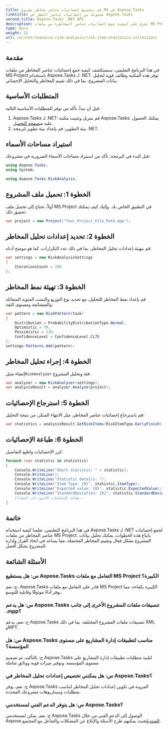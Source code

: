 ```yaml
---
title: قم بتجميع إحصائيات عناصر مخاطر مشروع MS في Aspose.Tasks
linktitle: مجموعة من إحصائيات عناصر الخطر في Aspose.Tasks
second_title: Aspose.Tasks .NET API
description: تعرف على كيفية جمع إحصائيات عناصر المخاطرة من ملفات MS Project باستخدام Aspose.Tasks لـ .NET. تعزيز قدرات إدارة المشروع الخاص بك.
type: docs
weight: 22
url: /ar/net/resource-risk-analysis/risk-item-statistics-collection/
---
```

## مقدمة
في هذا البرنامج التعليمي، سنستكشف كيفية جمع إحصائيات عناصر المخاطر من ملفات MS Project باستخدام Aspose.Tasks لـ .NET. توفر هذه المكتبة وظائف قوية لتحليل بيانات المشروع، بما في ذلك تقييم المخاطر والتحليل الإحصائي.
## المتطلبات الأساسية
قبل أن نبدأ، تأكد من توفر المتطلبات الأساسية التالية:
1. Aspose.Tasks لـ .NET: قم بتنزيل وتثبيت مكتبة Aspose.Tasks. يمكنك الحصول عليه من[صفحة التحميل](https://releases.aspose.com/tasks/net/).
2. بيئة التطوير: قم بإعداد بيئة تطوير لبرمجة .NET.

## استيراد مساحات الأسماء
قبل البدء في البرمجة، تأكد من استيراد مساحات الأسماء الضرورية في مشروعك:
```csharp
using Aspose.Tasks;
using System;

using Aspose.Tasks.RiskAnalysis;

```
## الخطوة 1: تحميل ملف المشروع
أولاً، تحتاج إلى تحميل ملف MS Project في التطبيق الخاص بك. وإليك كيف يمكنك تحقيق ذلك:
```csharp
var project = new Project("Your_Project_File_Path.mpp");
```
## الخطوة 2: تحديد إعدادات تحليل المخاطر
قم بتهيئة إعدادات تحليل المخاطر، بما في ذلك عدد التكرارات، كما هو موضح أدناه:
```csharp
var settings = new RiskAnalysisSettings
{
    IterationsCount = 200
};
```
## الخطوة 3: تهيئة نمط المخاطر
قم بإعداد نمط المخاطر للتحليل، مع تحديد نوع التوزيع والنسب المئوية المتفائلة والمتشائمة ومستوى الثقة:
```csharp
var pattern = new RiskPattern(task)
{
    Distribution = ProbabilityDistributionType.Normal,
    Optimistic = 70,
    Pessimistic = 130,
    ConfidenceLevel = ConfidenceLevel.CL75
};
settings.Patterns.Add(pattern);
```
## الخطوة 4: إجراء تحليل المخاطر
 إنشاء مثيل`RiskAnalyzer` فئة وتحليل المشروع:
```csharp
var analyzer = new RiskAnalyzer(settings);
var analysisResult = analyzer.Analyze(project);
```
## الخطوة 5: استرجاع الإحصائيات
قم باسترجاع إحصائيات عناصر المخاطر، مثل الانتهاء المبكر، من نتيجة التحليل:
```csharp
var statistics = analysisResult.GetRiskItems(RiskItemType.EarlyFinish);
```
## الخطوة 6: طباعة الإحصائيات
كرر الإحصائيات واطبع التفاصيل:
```csharp
foreach (var statistic in statistics)
{
    Console.WriteLine("Short statistic: " + statistic);
    Console.WriteLine();
    Console.WriteLine("Statistic details: ");
    Console.WriteLine("Item Type: {0}", statistic.ItemType);
    Console.WriteLine("Expected value: {0}", statistic.ExpectedValue);
    Console.WriteLine("StandardDeviation: {0}", statistic.StandardDeviation);
    //طباعة الإحصائيات الأخرى ذات الصلة...
}
```

## خاتمة
في هذا البرنامج التعليمي، تعلمنا كيفية استخدام Aspose.Tasks لـ .NET لجمع إحصائيات عناصر المخاطر من ملفات MS Project. باتباع هذه الخطوات، يمكنك تحليل بيانات المشروع بشكل فعال وتقييم المخاطر المحتملة، مما يساعد في اتخاذ القرار وإدارة المشروع بشكل أفضل.

## الأسئلة الشائعة
### س: هل يستطيع Aspose.Tasks التعامل مع ملفات MS Project الكبيرة؟
ج: نعم، Aspose.Tasks قادر على التعامل مع ملفات MS Project الكبيرة بكفاءة، مما يوفر أداءً موثوقًا وقابلية للتوسع.
### س: هل يدعم Aspose.Tasks تنسيقات ملفات المشروع الأخرى إلى جانب .mpp؟
ج: نعم، يدعم Aspose.Tasks تنسيقات ملفات المشروع المختلفة، بما في ذلك XML وMPT.
### س: هل Aspose.Tasks مناسب لتطبيقات إدارة المشاريع على مستوى المؤسسة؟
ج: بالتأكيد، تم تصميم Aspose.Tasks لتلبية متطلبات تطبيقات إدارة المشاريع على مستوى المؤسسة، وتوفير ميزات قوية ووثائق شاملة.
### س: هل يمكنني تخصيص إعدادات تحليل المخاطر في Aspose.Tasks؟
ج: نعم، يوفر Aspose.Tasks المرونة في تكوين إعدادات تحليل المخاطر لتناسب متطلبات وسيناريوهات مشروعك المحددة.
### س: هل يتوفر الدعم الفني لمستخدمي Aspose.Tasks؟
 ج: نعم، يمكن لمستخدمي Aspose.Tasks الوصول إلى الدعم الفني من خلال Aspose.[المنتديات](https://forum.aspose.com/c/tasks/15)حيث يمكنهم طرح الأسئلة والإبلاغ عن المشكلات والتفاعل مع المجتمع.